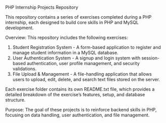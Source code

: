 PHP Internship Projects Repository

This repository contains a series of exercises completed during a PHP internship, each designed to build core skills in PHP and MySQL development.

Overview:
This repository includes the following exercises:

1. Student Registration System - A form-based application to register and manage student information in a MySQL database.
2. User Authentication System - A signup and login system with session-based authentication, user profile management, and security validations.
3. File Upload & Management - A file-handling application that allows users to upload, edit, delete, and search text files stored on the server.
   
Each exercise folder contains its own README.txt file, which provides a detailed breakdown of the exercise’s features, setup, and database structure.

Purpose:
The goal of these projects is to reinforce backend skills in PHP, focusing on data handling, user authentication, and file management.
